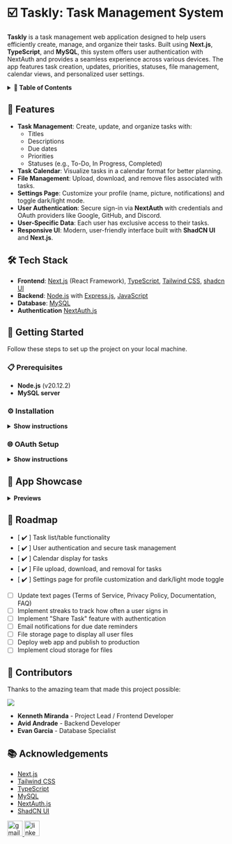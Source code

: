 # :ballot_box_with_check: Taskly: Task Management System

**Taskly** is a task management web application designed to help users efficiently create, manage, and organize their tasks. Built using **Next.js**, **TypeScript**, and **MySQL**, this system offers user authentication with NextAuth and provides a seamless experience across various devices. The app features task creation, updates, priorities, statuses, file management, calendar views, and personalized user settings.

<details><summary><b>📁 Table of Contents</b></summary>

- [✨ Features](#-features)
- [🛠️ Tech Stack](#️-tech-stack)
- [🎉 Getting Started](#-getting-started)
  - [📋 Prerequisites](#-prerequisites)
  - [⚙️ Installation](#️-installation)
  - [🌐 OAuth Setup](#-oauth-setup)
- [🌟 App Showcase](#-app-showcase)
- [🚀 Roadmap](#-roadmap)
- [👥 Contributors](#-contributors)
- [📚 Acknowledgements](#-acknowledgements)

</details>

## 🌟 Features

- **Task Management**: Create, update, and organize tasks with:
  - Titles
  - Descriptions
  - Due dates
  - Priorities
  - Statuses (e.g., To-Do, In Progress, Completed)
- **Task Calendar**: Visualize tasks in a calendar format for better planning.
- **File Management**: Upload, download, and remove files associated with tasks.
- **Settings Page**: Customize your profile (name, picture, notifications) and toggle dark/light mode.
- **User Authentication**: Secure sign-in via **NextAuth** with credentials and OAuth providers like Google, GitHub, and Discord.
- **User-Specific Data**: Each user has exclusive access to their tasks.
- **Responsive UI**: Modern, user-friendly interface built with **ShadCN UI** and **Next.js**.

## 🛠️ Tech Stack

- **Frontend**: [Next.js](https://nextjs.org/) (React Framework), [TypeScript](https://www.typescriptlang.org/), [Tailwind CSS](https://tailwindcss.com), [shadcn UI](https://ui.shadcn.com/docs)
- **Backend**: [Node.js](https://nodejs.org/) with [Express.js](https://expressjs.com/), [JavaScript]()
- **Database**: [MySQL](https://www.mysql.com/)
- **Authentication** [NextAuth.js](https://next-auth.js.org/)

## 🎉 Getting Started

Follow these steps to set up the project on your local machine.

### 📋 Prerequisites

- **Node.js** (v20.12.2)
- **MySQL server**

### ⚙️ Installation

<details><summary><b>Show instructions</b></summary>

1. Clone the repository:

   ```bash
   git clone https://github.com/kennethmiranda/taskly.git
   cd taskly
   ```

2. Install dependencies and set up environment variables for both the frontend and backend:

   **Frontend**:

   ```bash
   cd frontend
   npm install
   ```

   - Create a `.env.local` file in the `frontend` directory:

     ```
     NEXTAUTH_SECRET=
     NEXTAUTH_URL=http://localhost:3000

     # GitHub OAuth
     GITHUB_ID=
     GITHUB_SECRET=
     GITHUB_URL="http://localhost:3000/api/auth/callback/github"

     # Google OAuth
     GOOGLE_ID=
     GOOGLE_SECRET=
     GOOGLE_URL="http://localhost:3000/api/auth/callback/google"

     # Discord OAuth
     DISCORD_ID=
     DISCORD_SECRET=
     DISCORD_URL="http://localhost:3000/api/auth/callback/discord"

     # Database
     PORT=
     DBHOST=
     DBUSER=
     DBPASSWORD=
     DBNAME=
     ```

   **Backend**:

   ```bash
   cd backend
   npm install
   ```

   - Create a `.env` file in the `backend` directory:
     ```
     PORT=
     DBHOST=
     DBUSER=
     DBPASSWORD=
     DBNAME=
     ```

3. Set up the database:

   - Navigate to the `database` directory.
   - Execute the SQL scripts from `schema.sql` to create the necessary tables (`users`, `tasks`, `files`, `user_providers`).

4. Run the development servers:

   - **Frontend**: Navigate to the `frontend` directory and run:
     ```bash
     npm run dev
     ```
   - **Backend**: In another terminal, navigate to the `backend` directory and run:
     ```bash
     node ./server.js
     ```

5. Open your browser to `http://localhost:3000` to start using the app.

</details>

### 🌐 OAuth Setup

<details><summary><b>Show instructions</b></summary>

To set up OAuth credentials, follow these steps for each provider:

- **GitHub**:

  - Visit the [GitHub Developer Settings](https://github.com/settings/developers).
  - Create a new OAuth App with the callback URL: `http://localhost:3000/api/auth/callback/github`.
  - Add the `Client ID` and `Client Secret` to your `.env.local` file.

- **Google**:

  - Go to the [Google Cloud Console](https://console.cloud.google.com/).
  - Create a new project and enable the OAuth 2.0 API.
  - Add the redirect URI: `http://localhost:3000/api/auth/callback/google`.
  - Add the `Client ID` and `Client Secret` to your `.env.local` file.

- **Discord**:

  - Access the [Discord Developer Portal](https://discord.com/developers/applications).
  - Set up a new application and navigate to the OAuth2 tab.
  - Add the redirect URI: `http://localhost:3000/api/auth/callback/discord`.
  - Add the `Client ID` and `Client Secret` to your `.env.local` file.

For more detailed documentation, refer to the [NextAuth.js Documentation](https://next-auth.js.org/getting-started/introduction) / [Auth.js Documentation](https://authjs.dev/getting-started/authentication/oauth).

</details>

## 🌟 App Showcase

<details><summary><b>Previews</b></summary>

### Authentication

![OAuth Login GIF](/images/taskly-sign-in.gif)

### Task Management

**Task Table Preview**:
![Task Table Video](/images/taskly-task-table.mp4)
**Calendar**:
![Calendar GIF](/images/taskly-calendar.gif)
**Edit Task**:
![Edit Task GIF](/images/taskly-task-edit.gif)

### File Management

![Files GIF](/images/taskly-files.gif)

### Settings

![Settings GIF](/images/taskly-settings.gif)

</details>

## 🚀 Roadmap

- [ :heavy_check_mark: ] Task list/table functionality
- [ :heavy_check_mark: ] User authentication and secure task management
- [ :heavy_check_mark: ] Calendar display for tasks
- [ :heavy_check_mark: ] File upload, download, and removal for tasks
- [ :heavy_check_mark: ] Settings page for profile customization and dark/light mode toggle
- [ ] Update text pages (Terms of Service, Privacy Policy, Documentation, FAQ)
- [ ] Implement streaks to track how often a user signs in
- [ ] Implement "Share Task" feature with authentication
- [ ] Email notifications for due date reminders
- [ ] File storage page to display all user files
- [ ] Deploy web app and publish to production
- [ ] Implement cloud storage for files

## 👥 Contributors

Thanks to the amazing team that made this project possible:

<a href="https://github.com/kennethmiranda/taskly/graphs/contributors">
  <img src="https://contrib.rocks/image?repo=kennethmiranda/taskly" />
</a>

- **Kenneth Miranda** - Project Lead / Frontend Developer
- **Avid Andrade** - Backend Developer
- **Evan Garcia** - Database Specialist

## 📚 Acknowledgements

- [Next.js](https://nextjs.org)
- [Tailwind CSS](https://tailwindcss.com)
- [TypeScript](https://www.typescriptlang.org)
- [MySQL](https://www.mysql.com)
- [NextAuth.js](https://next-auth.js.org)
- [ShadCN UI](https://ui.shadcn.com/docs)

<div align="left">
  <a href="kennymiranda000@gmail.com" target="_blank">
    <img src="https://img.shields.io/static/v1?message=Email&logo=gmail&label=&color=D14836&logoColor=white&labelColor=&style=for-the-badge" height="35" alt="gmail logo"  />
  </a>
  <a href="https://www.linkedin.com/in/kenneth-miranda-xyz" target="_blank">
    <img src="https://img.shields.io/static/v1?message=LinkedIn&logo=linkedin&label=&color=0077B5&logoColor=white&labelColor=&style=for-the-badge" height="35" alt="linkedin logo"  />
  </a>
</div>
